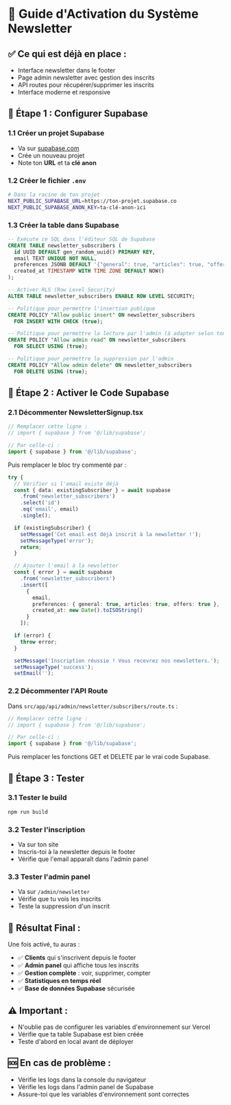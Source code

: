 # 🚀 Guide d'Activation du Système Newsletter

## ✅ **Ce qui est déjà en place :**
- Interface newsletter dans le footer
- Page admin newsletter avec gestion des inscrits
- API routes pour récupérer/supprimer les inscrits
- Interface moderne et responsive

## 🔧 **Étape 1 : Configurer Supabase**

### 1.1 Créer un projet Supabase
- Va sur [supabase.com](https://supabase.com)
- Crée un nouveau projet
- Note ton **URL** et ta **clé anon**

### 1.2 Créer le fichier `.env`
```bash
# Dans la racine de ton projet
NEXT_PUBLIC_SUPABASE_URL=https://ton-projet.supabase.co
NEXT_PUBLIC_SUPABASE_ANON_KEY=ta-clé-anon-ici
```

### 1.3 Créer la table dans Supabase
```sql
-- Exécute ce SQL dans l'éditeur SQL de Supabase
CREATE TABLE newsletter_subscribers (
  id UUID DEFAULT gen_random_uuid() PRIMARY KEY,
  email TEXT UNIQUE NOT NULL,
  preferences JSONB DEFAULT '{"general": true, "articles": true, "offers": true}',
  created_at TIMESTAMP WITH TIME ZONE DEFAULT NOW()
);

-- Activer RLS (Row Level Security)
ALTER TABLE newsletter_subscribers ENABLE ROW LEVEL SECURITY;

-- Politique pour permettre l'insertion publique
CREATE POLICY "Allow public insert" ON newsletter_subscribers
  FOR INSERT WITH CHECK (true);

-- Politique pour permettre la lecture par l'admin (à adapter selon ton système d'auth)
CREATE POLICY "Allow admin read" ON newsletter_subscribers
  FOR SELECT USING (true);

-- Politique pour permettre la suppression par l'admin
CREATE POLICY "Allow admin delete" ON newsletter_subscribers
  FOR DELETE USING (true);
```

## 🔧 **Étape 2 : Activer le Code Supabase**

### 2.1 Décommenter NewsletterSignup.tsx
```typescript
// Remplacer cette ligne :
// import { supabase } from '@/lib/supabase';

// Par celle-ci :
import { supabase } from '@/lib/supabase';
```

Puis remplacer le bloc try commenté par :
```typescript
try {
  // Vérifier si l'email existe déjà
  const { data: existingSubscriber } = await supabase
    .from('newsletter_subscribers')
    .select('id')
    .eq('email', email)
    .single();

  if (existingSubscriber) {
    setMessage('Cet email est déjà inscrit à la newsletter !');
    setMessageType('error');
    return;
  }

  // Ajouter l'email à la newsletter
  const { error } = await supabase
    .from('newsletter_subscribers')
    .insert([
      {
        email,
        preferences: { general: true, articles: true, offers: true },
        created_at: new Date().toISOString()
      }
    ]);

  if (error) {
    throw error;
  }

  setMessage('Inscription réussie ! Vous recevrez nos newsletters.');
  setMessageType('success');
  setEmail('');
```

### 2.2 Décommenter l'API Route
Dans `src/app/api/admin/newsletter/subscribers/route.ts` :

```typescript
// Remplacer cette ligne :
// import { supabase } from '@/lib/supabase';

// Par celle-ci :
import { supabase } from '@/lib/supabase';
```

Puis remplacer les fonctions GET et DELETE par le vrai code Supabase.

## 🧪 **Étape 3 : Tester**

### 3.1 Tester le build
```bash
npm run build
```

### 3.2 Tester l'inscription
- Va sur ton site
- Inscris-toi à la newsletter depuis le footer
- Vérifie que l'email apparaît dans l'admin panel

### 3.3 Tester l'admin panel
- Va sur `/admin/newsletter`
- Vérifie que tu vois les inscrits
- Teste la suppression d'un inscrit

## 🚀 **Résultat Final :**

Une fois activé, tu auras :
- ✅ **Clients** qui s'inscrivent depuis le footer
- ✅ **Admin panel** qui affiche tous les inscrits
- ✅ **Gestion complète** : voir, supprimer, compter
- ✅ **Statistiques en temps réel**
- ✅ **Base de données Supabase** sécurisée

## ⚠️ **Important :**
- N'oublie pas de configurer les variables d'environnement sur Vercel
- Vérifie que ta table Supabase est bien créée
- Teste d'abord en local avant de déployer

## 🆘 **En cas de problème :**
- Vérifie les logs dans la console du navigateur
- Vérifie les logs dans l'admin panel de Supabase
- Assure-toi que les variables d'environnement sont correctes
